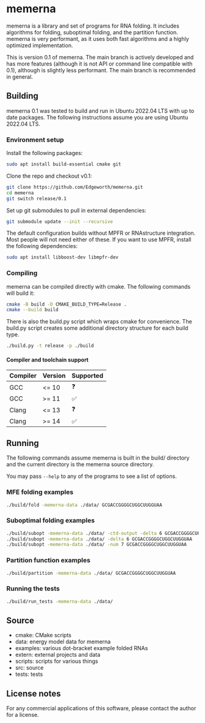 # memerna

memerna is a library and set of programs for RNA folding. It includes algorithms
for folding, suboptimal folding, and the partition function. memerna is very
performant, as it uses both fast algorithms and a highly optimized
implementation.

This is version 0.1 of memerna. The main branch is actively developed and has
more features (although it is not API or command line compatible with 0.1),
although is slightly less performant. The main branch is recommended in general.

## Building

memerna 0.1 was tested to build and run in Ubuntu 2022.04 LTS with up to date
packages. The following instructions assume you are using Ubuntu 2022.04 LTS.

### Environment setup

Install the following packages:

```sh
sudo apt install build-essential cmake git
```

Clone the repo and checkout v0.1:

```sh
git clone https://github.com/Edgeworth/memerna.git
cd memerna
git switch release/0.1
```

Set up git submodules to pull in external dependencies:

```sh
git submodule update --init --recursive
```

The default configuration builds without MPFR or RNAstructure integration. Most
people will not need either of these. If you want to use MPFR, install the following
dependencies:

```sh
sudo apt install libboost-dev libmpfr-dev
```

### Compiling

memerna can be compiled directly with cmake. The following commands will build
it:

```sh
cmake -B build -D CMAKE_BUILD_TYPE=Release .
cmake --build build
```

There is also the build.py script which wraps cmake for convenience. The
build.py script creates some additional directory structure for each build type.

```sh
./build.py -t release -p ./build
```

#### Compiler and toolchain support

| Compiler | Version      | Supported |
|----------|--------------|-----------|
| GCC      | <= 10        | ❓        |
| GCC      | >= 11        | ✅        |
| Clang    | <= 13        | ❓        |
| Clang    | >= 14        | ✅        |

## Running

The following commands assume memerna is built in the build/ directory and the
current directory is the memerna source directory.

You may pass `--help` to any of the programs to see a list of options.

### MFE folding examples

```sh
./build/fold -memerna-data ./data/ GCGACCGGGGCUGGCUUGGUAA
```

### Suboptimal folding examples

```sh
./build/subopt -memerna-data ./data/ -ctd-output -delta 6 GCGACCGGGGCUGGCUUGGUAA
./build/subopt -memerna-data ./data/ -delta 6 GCGACCGGGGCUGGCUUGGUAA
./build/subopt -memerna-data ./data/ -num 7 GCGACCGGGGCUGGCUUGGUAA
```

### Partition function examples

```sh
./build/partition -memerna-data ./data/ GCGACCGGGGCUGGCUUGGUAA
```

### Running the tests

```sh
./build/run_tests -memerna-data ./data/
```

## Source

- cmake: CMake scripts
- data: energy model data for memerna
- examples: various dot-bracket example folded RNAs
- extern: external projects and data
- scripts: scripts for various things
- src: source
- tests: tests

## License notes

For any commercial applications of this software, please contact the author for
a license.
